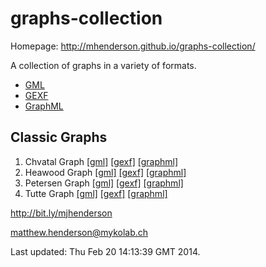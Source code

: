 graphs-collection
=================

Homepage: http://mhenderson.github.io/graphs-collection/

A collection of graphs in a variety of formats.

* [GML](http://graphml.graphdrawing.org/)
* [GEXF](http://www.fim.uni-passau.de/en/fim/faculty/chairs/theoretische-informatik/projects.html)
* [GraphML](http://gexf.net/format/)

Classic Graphs
--------------

1. Chvatal Graph
[[gml]](Classic/Chvatal/chvatal.gml)
[[gexf]](Classic/Chvatal/chvatal.gexf)
[[graphml]](Classic/Chvatal/chvatal.graphml)
2. Heawood Graph
[[gml]](Classic/Heawood/heawood.gml)
[[gexf]](Classic/Heawood/heawood.gexf)
[[graphml]](Classic/Heawood/heawood.graphml)
3. Petersen Graph
[[gml]](Classic/Petersen/petersen.gml)
[[gexf]](Classic/Petersen/petersen.gexf)
[[graphml]](Classic/Petersen/petersen.graphml)
4. Tutte Graph
[[gml]](Classic/Tutte/tutte.gml)
[[gexf]](Classic/Tutte/tutte.gexf)
[[graphml]](Classic/Tutte/tutte.graphml)

http://bit.ly/mjhenderson

matthew.henderson@mykolab.ch

Last updated: Thu Feb 20 14:13:39 GMT 2014.
